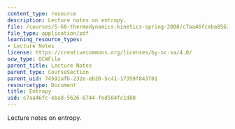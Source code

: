 ```yaml
---
content_type: resource
description: Lecture notes on entropy.
file: /courses/5-60-thermodynamics-kinetics-spring-2008/c7aa46fceba856268744fed584fc1d80_lec_9.pdf
file_type: application/pdf
learning_resource_types:
- Lecture Notes
license: https://creativecommons.org/licenses/by-nc-sa/4.0/
ocw_type: OCWFile
parent_title: Lecture Notes
parent_type: CourseSection
parent_uid: 74591afb-232e-eb20-5c41-17359f843701
resourcetype: Document
title: Entropy
uid: c7aa46fc-eba8-5626-8744-fed584fc1d80
---
```

Lecture notes on entropy.